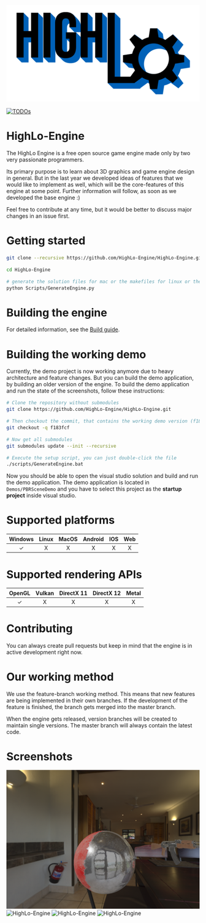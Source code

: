 <p align="center">
  <img src="/HighLo.png" alt="HighLo-Logo" width="1024">
</p>

[![TODOs](https://badgen.net/https/api.tickgit.com/badgen/github.com/HighLo-Engine/HighLo-Engine)](https://www.tickgit.com/browse?repo=github.com/HighLo-Engine/HighLo-Engine)

# HighLo-Engine

The HighLo Engine is a free open source game engine made only by two very passionate programmers.

Its primary purpose is to learn about 3D graphics and game engine design in general. But in the last year we developed ideas of features that we would like to implement as well, which will be the core-features of this engine at some point. Further information will follow, as soon as we developed the base engine :)

Feel free to contribute at any time, but it would be better to discuss major changes in an issue first.

# Getting started

```sh
git clone --recursive https://github.com/HighLo-Engine/HighLo-Engine.git/
```

```sh
cd HighLo-Engine
```

```sh
# generate the solution files for mac or the makefiles for linux or the visual studio solution files for windows
python Scripts/GenerateEngine.py
```

# Building the engine

For detailed information, see the [Build guide](BUILDING.md).

# Building the working demo

Currently, the demo project is now working anymore due to heavy architecture and feature changes.
But you can build the demo application, by building an older version of the engine.
To build the demo application and run the state of the screenshots, follow these instructions:

```sh
# Clone the repository without submodules
git clone https://github.com/HighLo-Engine/HighLo-Engine.git
```

```sh
# Then checkout the commit, that contains the working demo version (f183fcf)
git checkout -q f183fcf
```

```sh
# Now get all submodules
git submodules update --init --recursive
```

```sh
# Execute the setup script, you can just double-click the file
./scripts/GenerateEngine.bat
```

Now you should be able to open the visual studio solution and build and run the demo application.
The demo application is located in `Demos/PBRSceneDemo` and you have to select this project as the **startup project** inside visual studio.

# Supported platforms

| Windows | Linux | MacOS | Android | IOS | Web |
|:--------:| :-: | :-: | :-: | :-: | :-: |
| ✓    | X | X | X | X | X |

# Supported rendering APIs

| OpenGL | Vulkan | DirectX 11 | DirectX 12 | Metal |
|:--------:| :-: | :-: | :-: | :-: |
| ✓    | X | X | X | X |

# Contributing

You can always create pull requests but keep in mind that the engine is in active development right now.

# Our working method

We use the feature-branch working method. This means that new features are being implemented in their own branches. If the development of the feature is finished, the branch gets merged into the master branch.

When the engine gets released, version branches will be created to maintain single versions. The master branch will always contain the latest code.

# Screenshots

![HighLo-Engine](/Screenshots/HighLo-Screenshot-1.png?raw=true "HighLo-Engine-1")
![HighLo-Engine](/Screenshots/HighLo-Screenshot-2.png?raw=true "HighLo-Engine-2")
![HighLo-Engine](/Screenshots/HighLo-Screenshot-3.png?raw=true "HighLo-Engine-3")
![HighLo-Engine](/Screenshots/HighLo-Screenshot-4.png?raw=true "HighLo-Engine-4")

